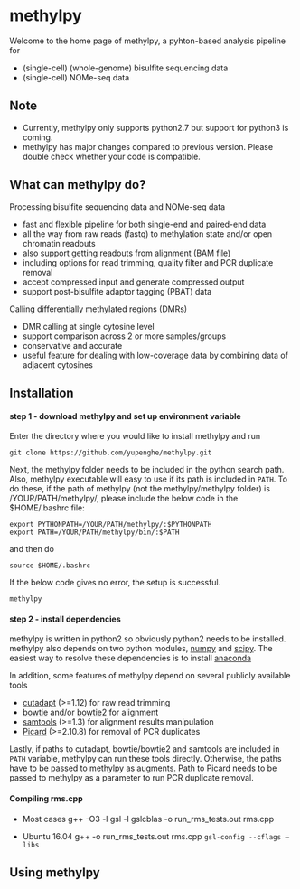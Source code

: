 # methylpy
Welcome to the home page of methylpy, a pyhton-based analysis pipeline for
* (single-cell) (whole-genome) bisulfite sequencing data
* (single-cell)  NOMe-seq data

## Note
* Currently, methylpy only supports python2.7 but support for python3 is coming.
* methylpy has major changes compared to previous version. Please double check whether your code is compatible.

## What can methylpy do?
Processing bisulfite sequencing data and NOMe-seq data
* fast and flexible pipeline for both single-end and paired-end data
* all the way from raw reads (fastq) to methylation state and/or open chromatin readouts
* also support getting readouts from alignment (BAM file)
* including options for read trimming, quality filter and PCR duplicate removal
* accept compressed input and generate compressed output
* support post-bisulfite adaptor tagging (PBAT) data

Calling differentially methylated regions (DMRs)
* DMR calling at single cytosine level
* support comparison across 2 or more samples/groups
* conservative and accurate
* useful feature for dealing with low-coverage data by combining data of adjacent cytosines

## Installation
#### step 1 - download methylpy and set up environment variable
Enter the directory where you would like to install methylpy and run
```
git clone https://github.com/yupenghe/methylpy.git
```
Next, the methylpy folder needs to be included in the python search path. Also, methylpy executable will easy to use if its path is included in `PATH`. To do these, if the path of methylpy (not the methylpy/methylpy folder) is /YOUR/PATH/methylpy/, please include the below code in the $HOME/.bashrc file:
```
export PYTHONPATH=/YOUR/PATH/methylpy/:$PYTHONPATH
export PATH=/YOUR/PATH/methylpy/bin/:$PATH
```
and then do
```
source $HOME/.bashrc
```
If the below code gives no error, the setup is successful.
```
methylpy
```

#### step 2 - install dependencies
methylpy is written in python2 so obviously python2 needs to be installed.
methylpy also depends on two python modules, [numpy](http://www.numpy.org/) 
and [scipy](https://www.scipy.org/).
The easiest way to resolve these dependencies is to install [anaconda](https://www.anaconda.com/download/)

In addition, some features of methylpy depend on several publicly available tools
* [cutadapt](http://cutadapt.readthedocs.io/en/stable/installation.html) (>=1.12) for raw read trimming
* [bowtie](http://bowtie-bio.sourceforge.net/index.shtml) and/or [bowtie2](http://bowtie-bio.sourceforge.net/bowtie2/index.shtml) for alignment
* [samtools](https://github.com/samtools/samtools) (>=1.3) for alignment results manipulation
* [Picard](https://broadinstitute.github.io/picard/index.html) (>=2.10.8) for removal of PCR duplicates

Lastly, if paths to cutadapt, bowtie/bowtie2 and samtools are included in `PATH` variable,
methylpy can run these tools directly. Otherwise, the paths have to be passed to methylpy as augments. 
Path to Picard needs to be passed to methylpy as a parameter to run PCR duplicate removal.

#### Compiling rms.cpp
* Most cases
g++ -O3 -l gsl -l gslcblas -o run_rms_tests.out rms.cpp

* Ubuntu 16.04
g++ -o run_rms_tests.out rms.cpp `gsl-config --cflags —libs`

## Using methylpy

